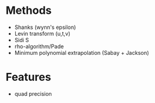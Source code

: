 # Methods
 - Shanks (wynn's epsilon)
 - Levin transform (u,t,v)
 - Sidi S
 - rho-algorithm/Pade
 - Minimum polynomial extrapolation (Sabay + Jackson)

# Features

 - quad precision
